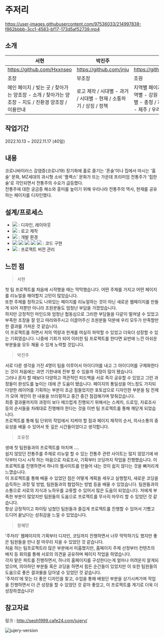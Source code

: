 # 주저리


https://user-images.githubusercontent.com/97536033/214997838-f862bbbb-3cc1-4583-bf17-173d5af52739.mp4

## 소개

| 서현 | 박진주 | 조유정 | 왕혜민 |
| --- | --- | --- | --- |
| https://github.com/Hxxnseo | https://github.com/jnju | https://github.com/Oliviaa4992 | https://github.com/HyeminWang |
| 조장 | 부조장 | 조원 | 조원 |
| 메인 페이지 / 빚는 곳 / 찾아가는 양조장 - 소개 / 찾아가는 양조장 - 지도 / 친환경 양조장 / 이용안내 | 로고 제작 / 시대별 - 과거 / 시대별 - 현재 / 소통하기 / 상징 / 정책 | 지역별 페이지 / 지역별 - 경기 / 지역별 - 강원 / 지역별 - 경상 / 지역별 - 충청 / 지역별 - 전라 / 지역별 - 제주 / 우리의 이야기 / 개인정보 | 종류별 페이지 / 종류별 - 탁주 / 종류별 - 청주 / 종류별 - 과실주 / 종류별 - 증류주 / 종류별 - 기타주류 / 전통주란 / 들어가기 / 회원가입 |
## 작업기간

 2022.10.13 ~ 2022.11.17 (40일)

## 내용


 코로나바이러스 감염증(코로나19) 장기화에 홀로 즐기는 '혼술'이나 집에서 마시는 '홈술' 문화, MZ세대의 과시형 소비 '플랙스' 문화가 뜨는 가운데 프리미엄 전통주가 '힙한 술'로 각인되면서 전통주의 수요가 급등했다. <br> 전통주에 대한 궁금증 해소와 흥미를 높이기 위해 우리나라 전통주의 역사, 현재를 공유하는 페이지를 디자인했다.

## 설계/프로세스

- <img src="https://img.shields.io/badge/Photoshop-001834?style=for-the-badge&logo=Adobe Photoshop&logoColor=#00A9FF"> : 디자인, 레이아웃
- <img src="https://img.shields.io/badge/Illustrator-FF9A00?style=for-the-badge&logo=Adobe Illustrator&logoColor=black"> : 로고 제작
- <img src="https://img.shields.io/badge/Visual Studio Code-58A6FF?style=for-the-badge&logo=Visual Studio Code&logoColor=#00A9FF"> : 개발 환경
- <img src="https://img.shields.io/badge/html5-E34F26?style=for-the-badge&logo=html5&logoColor=white"> <img src="https://img.shields.io/badge/css-1572B6?style=for-the-badge&logo=css3&logoColor=white"> <img src="https://img.shields.io/badge/sass-CC6699?style=for-the-badge&logo=sass&logoColor=white"> <img src="https://img.shields.io/badge/javascript-F7DF1E?style=for-the-badge&logo=javascript&logoColor=black">  <img src="https://img.shields.io/badge/jquery-0769AD?style=for-the-badge&logo=jquery&logoColor=white">  : 코드 구현
- <img src="https://img.shields.io/badge/github-181717?style=for-the-badge&logo=github&logoColor=white"> : 프로젝트 버전 관리

## 느낀 점
> 서현

첫 팀 프로젝트를 처음에 시작했을 때는 막막했습니다. 어떤 주제를 가지고
어떤 페이지를 리뉴얼을 해야할지 고민이 많았습니다. <br>
또한 주제를 정하고도 나와있는 페이지를 리뉴얼하는 것이 아닌 새로운 웹페이지를
만들게 되어 저뿐만 아니라 조원분들도 엄청난 부담을 가졌었습니다.<br>
하지만 긍정적인 마인드와 엄청난 협동심으로 그러한 부담들을 다같이 떨쳐낼 수 있었고
부족한 조장을 잘 믿고 따라와주시고 이끌어주신 조원분들 덕분에 우리 모두가 만족할만한 결과를 가져온 것 같습니다.<br>
이 프로젝트를 하면서 저의 역량과 한계를 여실히 파악할 수 있었고 더욱더 성장할 수 있는 기회였습니다. 나중에 기회가 되어 이러한 팀 프로젝트를 한다면 요번에 느낀 아쉬운 부분들을 모두 채울 수 있게 노력할 것입니다.<br>

> 박진주

서로 다른 생각을 가진 4명이 팀을 이루어서 아이디어를 내고 그 아이디어를 구체화한다는 것이 처음에는 과연 기한내에 전부 할 수 있을까 걱정이 많이 됐습니다.<br>
그러나 혼자 할 때보다 다양하고 객관적인 피드백을 서로 즉각 공유할 수 있었고 그런 과정들이 완성도를 높이는 데에 큰 도움이 됐습니다. 페이지의 통일성을 어느정도 가지되 다양한 레이어를 기획하는 부분이 조금 힘들었지만 포토샵으로 디자인한 부분을 팀 전체가 모여 개인이 한 내용을 브리핑하고 중간 중간 점검해가며 맞춰갔습니다.<br>
최종 결과물까지의 과정이 보다 매끄럽게 진행되기 위해서는 스케치, 드로잉, 자료조사 등의 순서들을 차례대로 진행해야 한다는 것을 이번 팀 프로젝트를 통해 깨닫게 되었습니다.<br>
프로젝트를 통해 팀 단위의 작업에서 지켜야 할 점과 페이지 제작의 순서, 의사소통의 중요성을 배울 수 있어서 뜻 깊은 시간들이었다고 생각합니다.

> 조유정

생애 첫 팀원들과의 프로젝트를 마치며 ….<br>
쉽지 않았던 전통주를 주제로 리뉴얼 할 수 있는 전통주 관련 사이트는 많지 않았기에 바닥부터 다시 시작 하는 마음으로 자료조사, 기획부터 코딩까지 작업을 진행했습니다. 이 프로젝트를 진행하면서 하나의 웹사이트를 만들어 내는 것이 쉽지 않다는 것을 뼈저리게 느꼈습니다.<br>
이 프로젝트를 통해 배울 수 있었던 점은 어떻게 계획을 세우고 실행할지, 새로운 코딩을 습득하는 과정 및 방법, 팀원들과의 협업하는 방법 등을 배울 수 있었습니다. 팀원들과의 소통으로 서로의 지식과 노하우를 교류할 수 있어서 많은 도움이 되었습니다. 저에게 부족한 부분이 많았지만 팀원들의 도움으로 프로젝트를 무사히 마무리 할 수 있었던 것 같습니다.<br>
항상 긍정적이고 파이팅 넘쳤던 팀원들과 즐겁게 프로젝트를 진행할 수 있어서 기뻤고 드디어 끝났다는 성취감을 느낄 수 있었습니다.

> 왕혜민

'주저리' 웹페이지의 기획부터 디자인, 코딩까지 진행하면서 너무 막막하기도 했지만 좋은 팀원들을 만나 잘 마무리 지을 수 있었던 것 같습니다. <br>
처음 하는 팀프로젝트라 많은 부분에서 미흡했지만, 홈페이지 주제 선정부터 컨텐츠의 배치 등 회의를 통해 서로의 의견을 공유하며 페이지 작업을 하였습니다.<br>
각자 맡은 파트를 진행하면서, 하나의 홈페이지를 구성한다는게 얼마나 어려운지 알게되었으며, 의아하던 부분들 혹은 코딩을 하면서 힘든 순간들이 있었지만 이 또한 팀원들의 도움으로 좋은 결과물을 담아낼 수 있었던 것 같습니다.<br>
'주저리'에 맞는 더 좋은 디자인을 찾고, 수업을 통해 배웠던 부분을 상기시켜가며 작업을 진행하면서 더 큰 성장을 할 수 있었던 것 같아 좋았고, 이 프로젝트를 계기로 더욱 더 성장하겠습니다!<br>

## 참고자료
링크 : http://seoh1999.cafe24.com/jujery/


![jujery-version](https://user-images.githubusercontent.com/97536033/214997868-27a7c435-a6cc-44f3-9c87-81ae123d280a.png)
